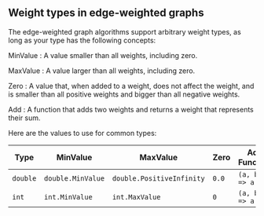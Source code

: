 ﻿## Weight types in edge-weighted graphs

The edge-weighted graph algorithms support arbitrary weight types, as long as your type has the following concepts:

MinValue
: A value smaller than all weights, including zero.

MaxValue
: A value larger than all weights, including zero.

Zero
: A value that, when added to a weight, does not affect the weight, and is smaller than all positive weights and bigger than all negative weights.

Add
: A function that adds two weights and returns a weight that represents their sum.

Here are the values to use for common types:

| Type     | MinValue          | MaxValue                  | Zero  | Add Function      |
|----------|-------------------|---------------------------|-------|-------------------|
| `double` | `double.MinValue` | `double.PositiveInfinity` | `0.0` | `(a, b) => a + b` |
| `int`    | `int.MinValue`    | `int.MaxValue`            | `0`   | `(a, b) => a + b` |
